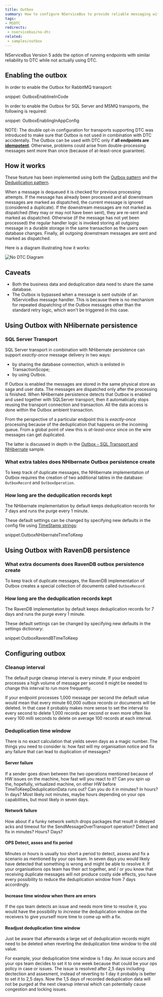 ```yaml
---
title: Outbox
summary: How to configure NServiceBus to provide reliable messaging without using MSDTC or when MSDTC is not available
tags:
- MSDTC
redirects:
 - nservicebus/no-dtc
related:
 - samples/outbox
---
```


NServiceBus Version 5 adds the option of running endpoints with similar reliability to DTC while not actually using DTC.


## Enabling the outbox

In order to enable the Outbox for RabbitMQ transport:

snippet: OutboxEnablineInCode

In order to enable the Outbox for SQL Server and MSMQ transports, the following is required:

snippet: OutboxEnablingInAppConfig

NOTE: The double opt-in configuration for transports supporting DTC was introduced to make sure that Outbox is not used in combination with DTC accidentally. The Outbox can be used with DTC only if **all endpoints are [idempotent](https://en.wikipedia.org/wiki/Idempotence)**. Otherwise, problems could arise from double-processing messages sent more than once (because of at-least-once guarantee).


## How it works

These feature has been implemented using both the [Outbox pattern](http://gistlabs.com/2014/05/the-outbox/) and the [Deduplication pattern](https://en.wikipedia.org/wiki/Data_deduplication#In-line_deduplication).

When a message is dequeued it is checked for previous processing attempts. If the message has already been processed and all downstream messages are marked as dispatched, the current message is ignored (considered a duplicate). If the downstream messages are not marked as dispatched (they may or may not have been sent), they are re-sent and marked as dispatched. Otherwise (if the message has not yet been processed) the regular handler logic is invoked storing all outgoing message in a durable storage in the same transaction as the users own database changes. Finally, all outgoing downstream messages are sent and marked as dispatched.

Here is a diagram illustrating how it works:

![No DTC Diagram](outbox.png)


## Caveats

 * Both the business data and deduplication data need to share the same database.
 * The Outbox is bypassed when a message is sent outside of an NServiceBus message handler. This is because there is no mechanism for repeated dispatching of the Outbox messages other than the standard retry logic, which won't be triggered in this case.


## Using Outbox with NHibernate persistence


### SQL Server Transport

SQL Server transport in combination with NHibernate persistence can support *exactly-once* message delivery in two ways:

 * by sharing the database connection, which is enlisted in TransactionScope;
 * by using Outbox.

If Outbox is enabled the messages are stored in the same physical store as saga and user data. The messages are dispatched only after the processing is finished. When NHibernate persistence detects that Outbox is enabled and used together with SQLServer transport, then it automatically stops reusing the transport connection and transaction. All the data access is done within the Outbox ambient transaction. 

From the perspective of a particular endpoint this is *exactly-once* processing because of the deduplication that happens on the incoming queue. From a global point of view this is *at-least-once* since on the wire messages can get duplicated.
 
The latter is discussed in depth in the [Outbox - SQL Transport and NHibernate](/samples/sqltransport-nhpersistence) sample.


### What extra tables does NHibernate Outbox persistence create

To keep track of duplicate messages, the NHibernate implementation of Outbox requires the creation of two additional tables in the database: `OutboxRecord` and `OutboxOperation`.


### How long are the deduplication records kept

The NHibernate implementation by default keeps deduplication records for 7 days and runs the purge every 1 minute.

These default settings can be changed by specifying new defaults in the config file using [TimeStamp strings](https://msdn.microsoft.com/en-us/library/ee372286.aspx):

snippet:OutboxNHibernateTimeToKeep

## Using Outbox with RavenDB persistence


### What extra documents does RavenDB outbox persistence create

To keep track of duplicate messages, the RavenDB implementation of Outbox creates a special collection of documents called `OutboxRecord`.


### How long are the deduplication records kept

The RavenDB implementation by default keeps deduplication records for 7 days and runs the purge every 1 minute.

These default settings can be changed by specifying new defaults in the settings dictionary:

snippet:OutboxRavendBTimeToKeep

## Configuring outbox

### Cleanup interval

The default purge cleanup interval is every minute. If your endpoint processes a high volume of message per second it might be needed to change this interval to run more frequently.

If your endpoint processes 1,000 message per second the default value would mean that every minute 60,000 outbox records or documents will be deleted. In that case it probably makes more sense to set the interval to every second to delete 1,000 records per second or even more often like every 100 milli seconds to delete on average 100 records at each interval.


### Deduplication time window

There is no exact calculation that yields seven days as a magic number. The things you need to consider is: how fast will my organisation notice and fix any failure that can lead to duplication of messages?

#### Server failure

If a sender goes down between the two operations mentioned because of HW issues on the machine, how fast will you react to it? Can you spin up the, hopefully, virtualized machine, on other HW before TimeToKeepDeduplicationData runs out? Can you do it in minutes? In hours? In days? Most likely not minutes, maybe hours depending on your ops capabilities, but most likely in seven days.

#### Network failure

How about if a funky network switch drops packages that result in delayed acks and timeout for the SendMessageOverTransport operation? Detect and fix in minutes? Hours? Days?

#### OPS Detect, asses and fix period

Minutes or hours is usually too short a period to detect, assess and fix a scenario as mentioned by your ops team. In seven days you would likely have detected that something is wrong and might be able to resolve it. If your organisations ops team has their act together, and / or you know that receiving duplicate messages will not produce costly side effects, you have every possibility to reduce the deduplication window from 7 days accordingly.

#### Increase time window when there are errors

If the  ops team detects an issue and needs more time to resolve it, you would have the possibility to *increase* the deduplication window on the receivers to give yourself more time to come up with a fix.

#### Readjust deduplication time window

Just be aware that afterwards a large set of deduplication records might need to be deleted when reverting the deduplication time window to the old value. 

For example, your deduplication time window is 1 day. An issue occurs and your ops team decides to set it to one week because that could be your ops policy in case or issues. The issue is resolved after 2,5 days including dectection and assesment, instead of reverting to 1 day it probably is better to set it to 2,5 days. Now the 1,5 days of recorded deduplication data will not be purged at the next cleanup interval which can potentially cause congestion and locking issues.


